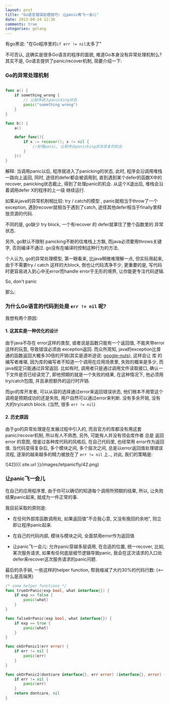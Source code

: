 ```yaml
---
layout: post
title: "Go语言错误处理技巧: 让panic再飞一会儿"
date: 2013-09-24 12:36
comments: true
categories: golang
---
```




有go黑说: "在Go程序里的`if err != nil`太多了"

不可否认, 这确实是很多Go语言的程序的面貌, 难道Go本身没有异常处理机制么?
其实不是, Go语言提供了panic/recover机制, 简要介绍一下:

### Go的异常处理机制

```go

func a() {
	if something_wrong {
		// 让程序进入panicking状态
		panic("something wrong")
	}
}

func b() {
	a()

	defer func(){
		if x := recover(); x != nil {
			//处理panic, 让程序从panicking状态恢复的机会
		}
	}()
}

```



解释: 当调用panic以后, 程序就进入了panicking的状态, 此时, 程序会沿调用堆栈一路向上返回, 同时, 途径的defer都会被调用到, 直到遇到某个defer的函数X中的recover, panicking状态截止, 得到了处理panic的机会. 从这个X退出后, 堆栈会沿着调用defer X的程序的上一级 继续运行.
<!-- more -->
如果从java的异常机制相比较: try / catch的模型 , panic就相当于throw了一个exception, 遇到recover就相当于遇到了catch, 途径其他defer相当于finally里释放资源的代码.

不同的是, go缺少 try block, 一个有recover 的 defer就罩住了整个函数里的 异常状态. 

另外, go默认不限制 panicking不断的往堆栈上方飘, 而java必须要用throws关键字, 否则编译不通过. go没有在编译时控制这种行为的方法. 

个人认为, go的异常处理模型, 第一眼看来, 比java稍微难理解一点, 但实际用起来, 由于不需要try / catch 这样的大block, 倒也让代码清净不少, 更重要的是, 写代码时更容易进入到心中无error而handle error于无形的境界, 让你能更专注代码逻辑.

So, don't panic

那么:

### 为什么Go语言的代码到处是 `err != nil` 呢?

我想有两个原因:

#### 1. 这其实是一种优化的设计

由于java不存在 error这样的类型, 或者说是函数只能有一个返回值, 不能夹带error这样的玩意, 导致错误必须由 exception返回. 而众所周知, java的exception比普通的函数返回大概多30倍的开销(其实是道听途说: [google-nuts](https://groups.google.com/forum/#!searchin/golang-nuts/panic$20recover/golang-nuts/HOXNBQu5c-Q/Je0qo1hbxIsJ)), 这样会让 库 的编写者难堪, 因为库的编写者不知道一个调用在应用场景里, 失败的概率是多少, 而java规定只能通过异常返回. 比如有时, 调用者只是通过调用文件读取接口, 确认一下文件是否已经读完了, 即他预期的就是一个失败的结果, 在这种情况下, 他必须用try/catch包围, 并且承担额外的运行时开销.

而go的库开发者, 可以从容的选择通过error来返回错误状态, 他们根本不用管这个调用是预期成功的还是失败, 用户自然可以通过error来判断. 没有多余开销, 没有大的try/catch block. (当然, 很多 `err != nil`)

#### 2. 历史原因

由于go的异常处理是在发展过程中引入的, 而且官方的库都没有用这套panic/recover机制, 所以有人不熟悉, 另外, 可能有人并没有领会库作者 总是 返回 error 的意图, 借鉴过各种库代码的风格后,  在自己代码里, 也经常用 error作为返回值. 当代码变得复杂后, 多个模块之间, 多个层次之间, 总是以error返回值处理错误流程, 逐渐的越来越多的精力被放在了 `err != nil` 上.., 对此, 我们的策略是:


![42]({{ site.url }}/images/letpanicfly/42.png)

### 让panic飞一会儿

在自己的应用程序里, 由于你可以确切的知道每个调用所预期的结果, 所以, 让失败结果panic起来, 就成为一件正常的事.

我目前采取的原则是:

- 在任何外部库函数调用处, 如果返回值"不合我心意, 又没有挽回的余地", 则立即让程序panic起来.

- 在自己的代码内部, 模块与模块之间, 全面禁用error作为返回值

- 让panic飞一会儿: 允许panic穿越多层调用, 在合适的位置, 统一recover, 比如, 某次服务请求, 如果有任何底层细节逻辑导致panic, 我会在这次请求的入口处defer来recover这次服务请求的panic问题.


最后的杀手锏, 一些这样的helper function, 帮我缩减了大约30%的代码行数: (<--什么是高端黑)

``` go
/* some helper functions */
func trueOrPanic(exp bool, what interface{}) {
	if exp == false {
		panic(what)
	}
}

func falseOrPanic(exp bool, what interface{}) {
	if exp == true {
		panic(what)
	}
}

func okOrPanic1(err error) {
	if err != nil {
		panic(err)
	}
}

func okOrPanic2(dontcare interface{}, err error) (interface{}, error) {
	if err != nil {
		panic(err)
	}
	return dontcare, nil
}
```


